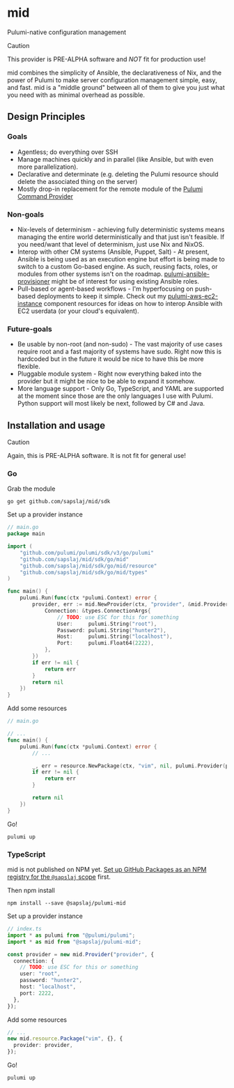# mid

Pulumi-native configuration management

> [!CAUTION]
> This provider is PRE-ALPHA software and *NOT* fit for production use!

mid combines the simplicity of Ansible, the declarativeness of Nix, and the
power of Pulumi to make server configuration management simple, easy, and fast.
mid is a "middle ground" between all of them to give you just what you need
with as minimal overhead as possible.

## Design Principles

### Goals

- Agentless; do everything over SSH
- Manage machines quickly and in parallel (like Ansible, but with even more
  parallelization).
- Declarative and determinate (e.g. deleting the Pulumi resource should delete
  the associated thing on the server)
- Mostly drop-in replacement for the remote module of the [Pulumi Command
  Provider](https://www.pulumi.com/registry/packages/command/)

### Non-goals

- Nix-levels of determinism - achieving fully deterministic systems means
  managing the entire world deterministically and that just isn't feasible. If
  you need/want that level of determinism, just use Nix and NixOS.
- Interop with other CM systems (Ansible, Puppet, Salt) - At present, Ansible
  is being used as an execution engine but effort is being made to switch to a
  custom Go-based engine. As such, reusing facts, roles, or modules from other
  systems isn't on the roadmap.
  [pulumi-ansible-provisioner](https://github.com/sapslaj/pulumi-ansible-provisioner/)
  might be of interest for using existing Ansible roles.
- Pull-based or agent-based workflows - I'm hyperfocusing on push-based
  deployments to keep it simple. Check out my
  [pulumi-aws-ec2-instance](https://github.com/sapslaj/pulumi-aws-ec2-instance)
  component resources for ideas on how to interop Ansible with EC2 userdata (or
  your cloud's equivalent).

### Future-goals

- Be usable by non-root (and non-sudo) - The vast majority of use cases require
  root and a fast majority of systems have sudo. Right now this is hardcoded but
  in the future it would be nice to have this be more flexible.
- Pluggable module system - Right now everything baked into the provider but it
  might be nice to be able to expand it somehow.
- More language support - Only Go, TypeScript, and YAML are supported at the
  moment since those are the only languages I use with Pulumi. Python support
  will most likely be next, followed by C# and Java.

## Installation and usage

> [!CAUTION]
> Again, this is PRE-ALPHA software. It is not fit for general use!

### Go

Grab the module

```shell
go get github.com/sapslaj/mid/sdk
```

Set up a provider instance

```go
// main.go
package main

import (
	"github.com/pulumi/pulumi/sdk/v3/go/pulumi"
	"github.com/sapslaj/mid/sdk/go/mid"
	"github.com/sapslaj/mid/sdk/go/mid/resource"
	"github.com/sapslaj/mid/sdk/go/mid/types"
)

func main() {
	pulumi.Run(func(ctx *pulumi.Context) error {
		provider, err := mid.NewProvider(ctx, "provider", &mid.ProviderArgs{
			Connection: &types.ConnectionArgs{
				// TODO: use ESC for this for something
				User:     pulumi.String("root"),
				Password: pulumi.String("hunter2"),
				Host:     pulumi.String("localhost"),
				Port:     pulumi.Float64(2222),
			},
		})
		if err != nil {
			return err
		}
		return nil
	})
}
```

Add some resources

```go
// main.go

// ...
func main() {
	pulumi.Run(func(ctx *pulumi.Context) error {
		// ...

		_, err = resource.NewPackage(ctx, "vim", nil, pulumi.Provider(provider))
		if err != nil {
			return err
		}

		return nil
	})
}
```

Go!

```shell
pulumi up
```

### TypeScript

mid is not published on NPM yet. [Set up GitHub Packages as an NPM registry for
the `@sapslaj`
scope](https://docs.github.com/en/packages/working-with-a-github-packages-registry/working-with-the-npm-registry#installing-a-package)
first.

Then npm install

```shell
npm install --save @sapslaj/pulumi-mid
```

Set up a provider instance

```typescript
// index.ts
import * as pulumi from "@pulumi/pulumi";
import * as mid from "@sapslaj/pulumi-mid";

const provider = new mid.Provider("provider", {
  connection: {
    // TODO: use ESC for this or something
    user: "root",
    password: "hunter2",
    host: "localhost",
    port: 2222,
  },
});
```

Add some resources

```typescript
// ...
new mid.resource.Package("vim", {}, {
  provider: provider,
});
```

Go!

```shell
pulumi up
```
